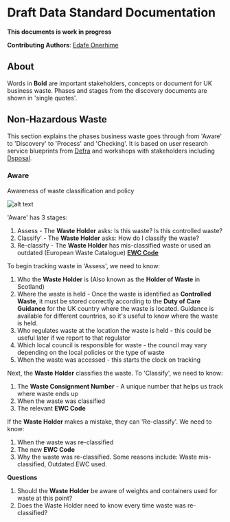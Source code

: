 # Draft Data Standard Documentation

**This documents is work in progress**

**Contributing Authors**: [Edafe Onerhime](https://ekoner.com/)

## About 

Words in **Bold** are important stakeholders, concepts or document for UK business waste. Phases and stages from the discovery documents are shown in 'single quotes'.

## Non-Hazardous Waste

This section explains the phases business waste goes through from 'Aware' to 'Discovery' to 'Process' and 'Checking'. It is based on user research service blueprints from [Defra](https://www.gov.uk/government/organisations/department-for-environment-food-rural-affairs) and workshops with stakeholders including [Dsposal](https://dsposal.uk/).

### Aware

Awareness of waste classification and policy

![alt text][nhw_a]

[nhw_a]: https://github.com/OpenDataManchester/KnoWaste/blob/master/Data%20Flow_%20Non-Hazardous%20Waste_%20Aware.png "Data Flow: Non-Hazardous Waste: Aware"

'Aware' has 3 stages:

1. Assess - The **Waste Holder** asks: Is this waste? Is this controlled waste?
2. Classify' - The **Waste Holder** asks: How do I classify the waste?
3. Re-classify - The **Waste Holder** has mis-classified waste or used an outdated (European Waste Catalogue) **[EWC Code](https://www.gov.uk/how-to-classify-different-types-of-waste)**

To begin tracking waste in 'Assess', we need to know:

1. Who the **Waste Holder** is (Also known as the **Holder of Waste** in Scotland) 
2. Where the waste is held - Once the waste is identified as **Controlled Waste**, it must be stored correctly according to the **Duty of Care Guidance** for the UK country where the waste is located. Guidance is available for different countries, so it's useful to know where the waste is held.
3. Who regulates waste at the location the waste is held - this could be useful later if we report to that regulator
4. Which local council is responsible for waste - the council may vary depending on the local policies or the type of waste
5. When the waste was accessed - this starts the clock on tracking

Next, the **Waste Holder** classifies the waste. To 'Classify', we need to know:

1. The **Waste Consignment Number** - A unique number that helps us track where waste ends up
2. When the waste was classified
3. The relevant **EWC Code**

If the **Waste Holder** makes a mistake, they can 'Re-classify'. We need to know:

1. When the waste was re-classified
2. The new **EWC Code**
3. Why the waste was re-classified. Some reasons include: Waste mis-classified, Outdated EWC used.

**Questions**
1. Should the **Waste Holder** be aware of weights and containers used for waste at this point?
2. Does the Waste Holder need to know every time waste was re-classified?



